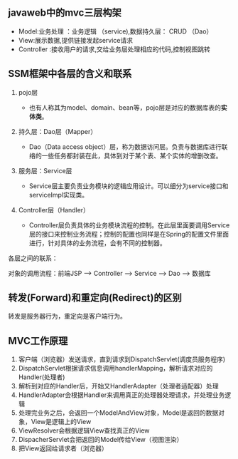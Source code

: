 ## javaweb中的mvc三层构架

* Model:业务处理 ：业务逻辑 （service),数据持久层： CRUD （Dao）
* View:展示数据,提供链接发起service请求
* Controller :接收用户的请求,交给业务层处理相应的代码,控制视图跳转

## SSM框架中各层的含义和联系
1. pojo层     
    * 也有人称其为model、domain、bean等，pojo层是对应的数据库表的**实体类**。     

2. 持久层：Dao层（Mapper）       
    * Dao（Data access object）层，称为数据访问层。负责与数据库进行联络的一些任务都封装在此，具体到对于某个表、某个实体的增删改查。

3. 服务层：Service层       
    * Service层主要负责业务模块的逻辑应用设计。可以细分为service接口和serviceImpl实现类。

4. Controller层（Handler）
    * Controller层负责具体的业务模块流程的控制。在此层里面要调用Service层的接口来控制业务流程；控制的配置也同样是在Spring的配置文件里面进行，针对具体的业务流程，会有不同的控制器。

各层之间的联系：

对象的调用流程：前端JSP ——> Controller ——>  Service ——> Dao ——> 数据库  

## 转发(Forward)和重定向(Redirect)的区别
转发是服务器行为，重定向是客户端行为。

## MVC工作原理
1. 客户端（浏览器）发送请求，直到请求到DispatchServlet(调度员服务程序)
2. DispatchServlet根据请求信息调用handlerMapping，解析请求对应的Handler(处理者)
3. 解析到对应的Handler后，开始又HandlerAdapter（处理者适配器）处理
4. HandlerAdapter会根据Handler来调用真正的处理器处理请求，并处理业务逻辑
5. 处理完业务之后，会返回一个ModelAndView对象，Model是返回的数据对象，View是逻辑上的View
6. ViewResolver会根据逻辑View查找真正的View
7. DispacherServlet会把返回的Model传给View（视图渲染）
8. 把View返回给请求者（浏览器）



